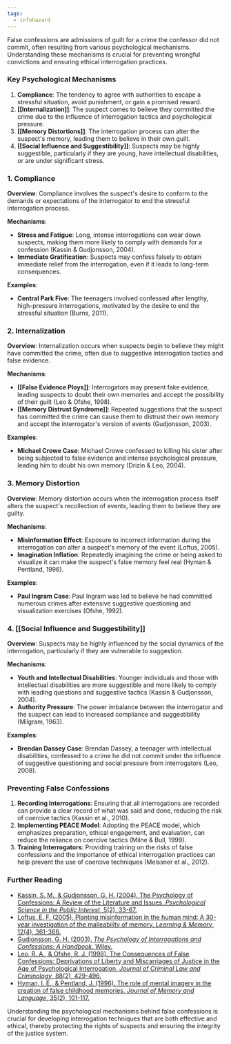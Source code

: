 ```yaml
---
tags:
  - infohazard
---
```



False confessions are admissions of guilt for a crime the confessor did not commit, often resulting from various psychological mechanisms. Understanding these mechanisms is crucial for preventing wrongful convictions and ensuring ethical interrogation practices.

### Key Psychological Mechanisms

1. **Compliance**: The tendency to agree with authorities to escape a stressful situation, avoid punishment, or gain a promised reward.
2. **[[Internalization]]**: The suspect comes to believe they committed the crime due to the influence of interrogation tactics and psychological pressure.
3. **[[Memory Distortions]]**: The interrogation process can alter the suspect's memory, leading them to believe in their own guilt.
4. **[[Social Influence and Suggestibility]]**: Suspects may be highly suggestible, particularly if they are young, have intellectual disabilities, or are under significant stress.

### 1. Compliance

**Overview**: Compliance involves the suspect's desire to conform to the demands or expectations of the interrogator to end the stressful interrogation process.

**Mechanisms**:
- **Stress and Fatigue**: Long, intense interrogations can wear down suspects, making them more likely to comply with demands for a confession (Kassin & Gudjonsson, 2004).
- **Immediate Gratification**: Suspects may confess falsely to obtain immediate relief from the interrogation, even if it leads to long-term consequences.

**Examples**:
- **Central Park Five**: The teenagers involved confessed after lengthy, high-pressure interrogations, motivated by the desire to end the stressful situation (Burns, 2011).

### 2. Internalization

**Overview**: Internalization occurs when suspects begin to believe they might have committed the crime, often due to suggestive interrogation tactics and false evidence.

**Mechanisms**:
- **[[False Evidence Ploys]]**: Interrogators may present fake evidence, leading suspects to doubt their own memories and accept the possibility of their guilt (Leo & Ofshe, 1998).
- **[[Memory Distrust Syndrome]]**: Repeated suggestions that the suspect has committed the crime can cause them to distrust their own memory and accept the interrogator's version of events (Gudjonsson, 2003).

**Examples**:
- **Michael Crowe Case**: Michael Crowe confessed to killing his sister after being subjected to false evidence and intense psychological pressure, leading him to doubt his own memory (Drizin & Leo, 2004).

### 3. Memory Distortion

**Overview**: Memory distortion occurs when the interrogation process itself alters the suspect's recollection of events, leading them to believe they are guilty.

**Mechanisms**:
- **Misinformation Effect**: Exposure to incorrect information during the interrogation can alter a suspect's memory of the event (Loftus, 2005).
- **Imagination Inflation**: Repeatedly imagining the crime or being asked to visualize it can make the suspect's false memory feel real (Hyman & Pentland, 1996).

**Examples**:
- **Paul Ingram Case**: Paul Ingram was led to believe he had committed numerous crimes after extensive suggestive questioning and visualization exercises (Ofshe, 1992).

### 4. [[Social Influence and Suggestibility]]

**Overview**: Suspects may be highly influenced by the social dynamics of the interrogation, particularly if they are vulnerable to suggestion.

**Mechanisms**:
- **Youth and Intellectual Disabilities**: Younger individuals and those with intellectual disabilities are more suggestible and more likely to comply with leading questions and suggestive tactics (Kassin & Gudjonsson, 2004).
- **Authority Pressure**: The power imbalance between the interrogator and the suspect can lead to increased compliance and suggestibility (Milgram, 1963).

**Examples**:
- **Brendan Dassey Case**: Brendan Dassey, a teenager with intellectual disabilities, confessed to a crime he did not commit under the influence of suggestive questioning and social pressure from interrogators (Leo, 2008).

### Preventing False Confessions

1. **Recording Interrogations**: Ensuring that all interrogations are recorded can provide a clear record of what was said and done, reducing the risk of coercive tactics (Kassin et al., 2010).
2. **Implementing PEACE Model**: Adopting the PEACE model, which emphasizes preparation, ethical engagement, and evaluation, can reduce the reliance on coercive tactics (Milne & Bull, 1999).
3. **Training Interrogators**: Providing training on the risks of false confessions and the importance of ethical interrogation practices can help prevent the use of coercive techniques (Meissner et al., 2012).

### Further Reading

- [Kassin, S. M., & Gudjonsson, G. H. (2004). The Psychology of Confessions: A Review of the Literature and Issues. *Psychological Science in the Public Interest*, 5(2), 33-67.](https://journals.sagepub.com/doi/10.1111/j.1529-1006.2004.00016.x)
- [Loftus, E. F. (2005). Planting misinformation in the human mind: A 30-year investigation of the malleability of memory. *Learning & Memory*, 12(4), 361-366.](https://www.ncbi.nlm.nih.gov/pmc/articles/PMC1369517/)
- [Gudjonsson, G. H. (2003). *The Psychology of Interrogations and Confessions: A Handbook*. Wiley.](https://www.wiley.com/en-us/The+Psychology+of+Interrogations+and+Confessions%3A+A+Handbook-p-9780470844588)
- [Leo, R. A., & Ofshe, R. J. (1998). The Consequences of False Confessions: Deprivations of Liberty and Miscarriages of Justice in the Age of Psychological Interrogation. *Journal of Criminal Law and Criminology*, 88(2), 429-496.](https://scholarlycommons.law.northwestern.edu/jclc/vol88/iss2/2/)
- [Hyman, I. E., & Pentland, J. (1996). The role of mental imagery in the creation of false childhood memories. *Journal of Memory and Language*, 35(2), 101-117.](https://www.sciencedirect.com/science/article/abs/pii/S0749596X96900335)

Understanding the psychological mechanisms behind false confessions is crucial for developing interrogation techniques that are both effective and ethical, thereby protecting the rights of suspects and ensuring the integrity of the justice system.